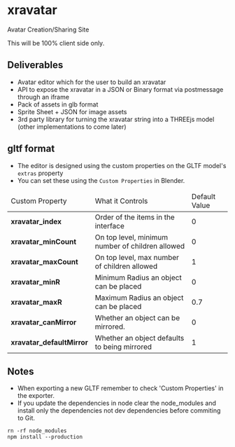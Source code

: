 # xravatar
Avatar Creation/Sharing Site

This will be 100% client side only.

## Deliverables
* Avatar editor which for the user to build an xravatar
* API to expose the xravatar in a JSON or Binary format via postmessage through an iframe
* Pack of assets in glb format
* Sprite Sheet + JSON for image assets
* 3rd party library for turning the xravatar string into a THREEjs model (other implementations to come later)

## gltf format
* The editor is designed using the custom properties on the GLTF model's `extras` property
* You can set these using the `Custom Properties` in Blender.

<table>
<thead>
    <tr>
        <td>Custom Property</td>
        <td>What it Controls</td>
        <td>Default Value</td>
    </tr>
</thead>
<tr>
    <td><b>xravatar_index</b></td>
    <td>Order of the items in the interface</td>
    <td>0</td>
</tr>
<tr>
    <td><b>xravatar_minCount</b></td>
    <td>On top level, minimum number of children allowed</td>
    <td>0</td>
</tr>
<tr>
    <td><b>xravatar_maxCount</b></td>
    <td>On top level, max number of children allowed</td>
    <td>1</td>
</tr>
<tr>
    <td><b>xravatar_minR</b></td>
    <td>Minimum Radius an object can be placed</td>
    <td>0</td>
</tr>
<tr>
    <td><b>xravatar_maxR</b></td>
    <td>Maximum Radius an object can be placed</td>
    <td>0.7</td>
</tr>
<tr>
    <td><b>xravatar_canMirror</b></td>
    <td>Whether an object can be mirrored.</td>
    <td>0</td>
</tr>
<tr>
    <td><b>xravatar_defaultMirror</b></td>
    <td>Whether an object defaults to being mirrored</td>
    <td>1</td>
</tr>
</table>

## Notes

* When exporting a new GLTF remember to check 'Custom Properties' in the exporter.
* If you update the dependencies in node clear the node_modules and install only the dependencies not dev dependencies before commiting to Git.

```
rn -rf node_modules
npm install --production
```